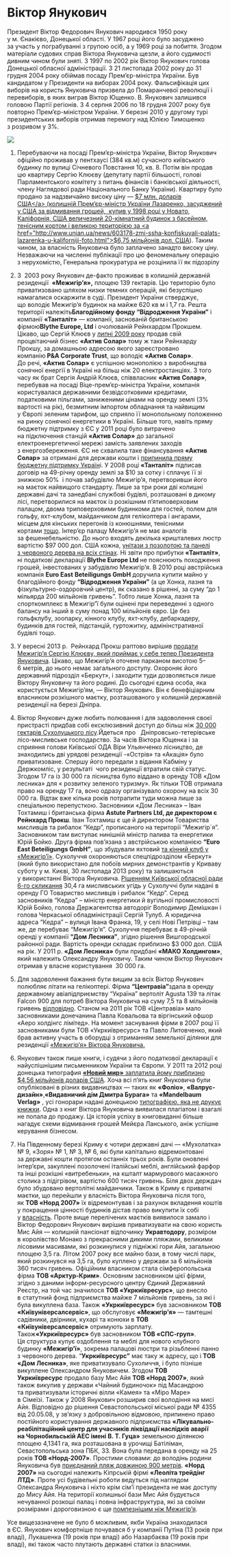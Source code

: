 Віктор Янукович
===============

Президент Віктор Федорович Янукович народився 1950 року у м.&nbsp;Єнакієво, Донецької області. У 1967 році його було засуджено за участь у пограбуванні з групою осіб, а у 1969 році за побиття. Згодом матеріали судових справ Віктора Януковича щезли, а його судимості дивним чином були зняті. З 1997 по 2002 рік Віктор Янукович голова Донецької обласної адміністрації. З 21 листопада 2002 року до 31 грудня 2004 року обіймав посаду Прем’єр-міністра України. Був кандидатом у Президенти на виборах 2004 року. Фальсифікація цих виборів на користь Януковича призвела до Помаранчевої революції і перевиборів, в яких виграв Віктор Ющенко. В.&nbsp;Янукович залишився головою Партії регіонів. З 4 серпня 2006 по 18 грудня 2007 року був повторно Прем’єр-міністром України. У березні 2010 у другому турі президентських виборів отримав перемогу над Юлією Тимошенко з розривом у 3%.

<img src="https://github.com/yanukovych/yanukovych/raw/master/uk/victor-yanukovych/vyanukovych1_ukr1.jpg"  />

1. Перебуваючи на посаді Прем’єр-міністра України, Віктор Янукович офіційно проживав у пентхаусі (384 кв.м) сучасного київського будинку по вулиці Січневого Повстання 10, кв. 8. Потім він продав цю квартиру Сергію Клюєву (депутату партії більшості, голові Парламентського комітету з питань фінансів і банківської діяльності, члену Наглядової ради Національного Банку України). Квартиру було продано за надзвичайно високу ціну — <a href="http://www.pravda.com.ua/articles/2009/12/7/4518779/">$7 млн. доларів США</a> (колишній Прем’єр-міністр України Лазаренко, засуджений у США за відмивання грошей,  купив у 1998 році у Новато, Каліфорнія, США величезний 20-кімнатний будинок з басейном, тенісним кортом і великою територією за <a href="http://www.unian.ua/news/603178-zmi-ssha-konfiskuvali-palats-lazarenka-u-kaliforniji-foto.html">$6,75 мільйонів дол. США</a>).
Таким чином, за власність Януковича було заплачено занадто високу ціну. Незважаючи на численні публікації про цю феноменальну операцію з нерухомістю, Генеральна прокуратура не розцінила її як підозрілу

2. З  2003 року Янукович де-факто проживає в колишній державній резиденції  <strong>«Межигір’я»,</strong> площею 139 гектарів. Цю територію було приватизовано шляхом низки темних операцій, які безуспішно намагалися оскаржити в суді. Президент України стверджує, що володіє Межигір’я будинок на майже 620 кв м і 1,7 га. Решта території належіть<strong>Благодійному фонду “Відродження України”</strong> і компанії <strong>«Танталіт»</strong> — компанії, заснованій британською фірмою<strong>Blythe Europe, Ltd</strong> і очолюваній Рейнхардом Прокшем. Цікаво, що Сергій Клюєв у <a href="http://www.pravda.com.ua/articles/2011/10/21/6693989/">липні 2009 року</a> продав свій процвітаючий бізнес <strong>«Актив Солар»</strong> тому ж таки Рейнхарду Прокшу, за домашньою адресою якого зареєстровано компанію<strong> P&amp;A Corporate Trust</strong>, що володіє <strong>«Актив Солар»</strong>. До речі, <strong>«Актив Солар»</strong> є успішною монополією з виробництва сонячної енергії в Україні на більш ніж 20 електростанціях. З того часу як брат Сергія Андрій Клюєв, співвласник <strong>«Актив Солар»</strong>, перебував на посаді Віце-прем’єр-міністра України, компанія користувалася державними безвідсотковими кредитами, податковими пільгами, заниженими цінами на оренду землі (3% вартості на рік), безмитним імпортом обладнання та найвищим у Європі зеленим тарифом, що сприяло її монопольному положенню на ринку сонячної енергетики в Україні. Більше того, навіть пряму бюджетну підтримку з ЄС у 2011 році було витрачено на підключення станцій <strong>«Актив Солар»</strong> до загальної електроенергетичної мережі замість заявлених заходів з енергозбереження. ЄС не схвалила таке фінансування <strong>«Актив Солар»</strong> за отримані для держави кошти і <a href="http://korrespondent.net/business/economics/1330916-korrespondent-dengi-iz-solnca-ukrainskaya-stanciya-pererabotki-solnechnoj-energii-stala-povodom-dlya">припинила пряму бюджетну підтримку Україн</a>і. У 2008 році <strong>«Танталіт»</strong> підписав договір на 49-річну оренду землі за $10 за сотку і
сплачує її зі знижкою 50%  і почав забудівлю Межигір’я, перетворивши його на маєток найвищого стандарту. Лише за три роки дві колишні державні дачі та занедбані службові будівлі, розташовані в дикому лісі, перетворилися на маєток із
розкішним п’ятиповерховим палацом, двома триповерховими будинкоми для гостей, полем для гольфу, яхт-клубом, майданчиком для гелікоптера і ангарами, місцем для кінських перегонів із конюшнями, тенісними кортами <a href="http://www.pravda.com.ua/rus/articles/2011/11/9/6742106/">тощо</a>.
Інтер’єр палацу Межигір’я не має аналогів за фешенебельністю. До нього входять декілька кришталевих люстр вартістю $97 000 дол. США кожна, <a href="http://antac.org.ua/en/2012/07/inside-the-mezhyhirya-first-images-of-unprecedented-luxury/">унітази з позолотою та панелі з червоного дерева на всіх стінах</a>. Ні звіти про прибутки <strong>«Танталіт»</strong>, ні податкові декларації <strong>Blythe Europe Ltd </strong>не пояснюють походження грошей, інвестованих у забудівлю Межигір’я. В 2010 році австрійська компанія <strong>Euro East</strong> <strong>Beteiligungs GmbH</strong> доручила купити майно у благодійного фонду <strong>“Відродження України”</strong> (а це Хонка, лазня та фізкультурно-оздоровчий центр), як сказано в рішенні, за суму “до 1 мільярда 200 мільйонів гривень”. Тобто лише Хонка, лазня та спорткомплекс в Межигір”ї були оцінені при переведенні з одного балансу на інший в суму понад 100 мільйонів євро. Це без гольфклубу, зоопарку, кінного клубу, яхт-клубу, дебаркадеру, будинків для гостей, підстанцій, гуртожитку, адмінінстративної будівлі тощо.
	
3. У вересні 2013 р.  Рейнхард Прокш раптово вирішив <a href="http://zn.ua/ECONOMICS/klyuev-kupit-kompaniyu-vladeyuschuyu-rezidenciey-mezhigore-za-146-mln-griven-128459_.html">продати Межигір’я Сергію Клюєву, який приймає у себе тепер Президента Януковича</a>.
Цікаво, що Межигір’я оточене парканом висотою 5–6 метрів, до нього немає загального доступу. Охороняє його державний підрозділ «Беркут», і заходити туди дозволяється лише Віктору Януковичу та його родині. До сьогодні єдина особа, яка
користується Межигір’ям, — Віктор Янукович. Він є бенефіціарним власником розкішного маєтку, розташованого у колишній державній резиденції на березі Дніпра.

4. Віктор Янукович дуже любить полювання і для задоволення своєї пристрасті придбав собі ексклюзивний доступ до більш ніж <a href="http://www.pravda.com.ua/articles/2012/05/4/6963872/">30 000 гектарів Сухолуцького лісу</a>.Йдеться про   Дніпровсько-тетерівське лісо-мисливське господарство. За часів Віктора Ющенка і за сприяння голови Київської ОДА Віри Ульянченко лісництво, де знаходились дві урядові резиденції -«Острів» та «Акація» було приватизоване. Спершу його передали з відання Кабміну у Держкомліс, у результаті  чого резиденції втратили свій статус. Згодом 17 га із 30 000 га лісництва було віддано в оренду ТОВ «Дом лесника» для « розвитку зеленого
туризму». Як тільки ТОВ отримала право на оренду 17 га, воно одразу організувало охорону на всіх 30 000 га. Відтак вже кілька років потрапити туди можна лише за спеціальною перепусткою. Засновники «Дом Лесника» – Іван Тохтамиш і британська фірма <strong>Astute Partners Ltd, де директором є Рейнхард Прокш</strong>. Іван Тохтамиш є ще й директором Товариства мисливців та рибалок “Кедр”, прописаного на території “Межигір´я”. Засновником там виступає нинішній міністр палива та енергетики Юрій Бойко. Друга фірма пов’язана з австрійською компанією <strong>“Euro East Beteiligungs GmbH”</strong>, що збудували яхтовий <a href="http://nashigroshi.org/2011/09/01/1000-ha-zahoplenoho-yanukovychem-lisu-obhorodzhuyut-trymetrovym-parkanom/">та кінний клуб у «Межигір’ї»</a>. Сухолуччя охороняються спецпідрозділом «Беркут» (який було використано для побоїв мирних демонстрантів у Криваву суботу у м. Києві, 30
листопада 2013 року) та залишаються у використанні Віктора Януковича. <a href="http://gazeta.ua/articles/politics/_yanukovichu-viddali-v-orendu-na-49-rokiv-mislivski-ugiddya-bilya-mezhigir-ya/455061" target="_blank">Рішенням Київської обласної ради 6-го скликання</a> 30,4 га мисливських угідь у Сухолуччі були надані в оренду ГО Товариство мисливців і рибалок “Кедр”. Серед засновників “Кедра” – міністр енергетики й вугільної промисловості Юрій Бойко, голова Держагентства автодоріг Володимир Демішкан і голова Черкаської обладміністрації Сергій Тулуб. А юридична адреса “Кедра” – вулиця Івана Франка, 19, у селі Нові Петрівці – там же, де перебуває “Межигір’я”. Сухолуччя перебуває в 49-річній оренді у компанії <strong>“Дом Лесника”</strong>, згідно рішення Вишгородської районної ради. Вартість оренди складає приблизно $3 000 дол. США на рік. У 2011 р. <strong>«Дом Лесника»</strong> були придбані <strong>«МАКО Холдингом»</strong>, який належить Олександру Януковичу. Таким чином Віктор Янукович отримав у власне користування  30 000 га.

5. Для задоволення бажання бути вищим за всіх Віктор Янукович полюбляє літати на гелікоптері. Фірма <strong>“Центравіа”</strong>здала в оренду державному авіапідприємству “Україна” вертоліт Agusta 139 та літак Falcon 900 для потреб Віктора Януковича на суму 7,5 та 8 мільйонів гривень <a href="http://www.pravda.com.ua/news/2011/07/20/6406225/">відповідно</a>. Станом на 2011 рік ТОВ «Центравіа» мало засновниками донечанина Павла Ковальова та віргінський офшор «Аеро холдінгс лімітед». На момент заснування фірми в 2007 році її засновниками були ТОВ «Укркиївресурс» та Павло Литовченко, який брав активну участь в оборудці з отриманням земельної ділянки для резиденції <a href="http://nashigroshi.org/2012/05/28/yanukovych-litaje-vzhe-dvoma-vertolotamy-agusta-i-odnym-litakom-falcon-za-8-miljoniv/">«Межигір’я» Віктора Януковича.</a>

6. Янукович також пише книги, і судячи з його податкової декларації є найуспішнішим письменником України та Європи. У 2011 та 2012 році донецька типография <a href="http://gazeta.zn.ua/internal/nepechatnyy-yanukovich-_.html"><strong>«Новий мир»</strong> заплатила йому приблизно $4,56 мільйонів доларів США</a>. Хоча всі п’ять книг Януковича були опубліковані в різних видавництвах — таких як <strong>«Фоліо»</strong>, <strong>«Валрус-дизайн»</strong>,<strong>«Видавничий дім Дмитра Бурага»</strong> та <strong>«Mandelbaum Verlag»</strong> , усі гонорари надані донецькою <a href="http://gazeta.zn.ua/internal/nepechatnyy-yanukovich-_.html">типографією, яка не друкує книжки</a>.
Одна з книг Віктора Януковича виявилася плагіатом і взагалі не попала до продажу. Ця історія успіху в книговиданні більше нагадує схеми відмивання грошей Мейєра Ланського, аніж успішне керування бізнесом.

7. На Південному березі Криму є чотири державні дачі — «Мухолатка» № 9, «Зоря» № 1, № 3, № 6, які були
капітально відремонтовані за державні кошти протягом останніх трьох років. Були оновлені інтер’єри, закуплені позолочені італійські меблі, англійський фарфор та інші розкішні «витребеньки», на кшталт мармурового масажного столика з підігрівом, вартістю 600 тисяч гривень. Біля двох держдач було збудовано вертолітні майданчики. Також
в Криму є приватні маєтки, що перейшли у власність Віктора Януковича після того, як <strong>ТОВ «Норд 2007»</strong> їх відремонтував і за рахунок вкладення коштів у покращення цінності будинків дістав право викупити їх собі у <a href="http://www.pravda.com.ua/articles/2013/07/25/6994933/">власність</a>.
Проте вище перелічених маєтків виявилося замало і Віктор Федорович Янукович вирішив приватизувати на свою користь Мис Айя — колишній пансіонат відпочинку <strong>Укравтодору</strong>, розміром в королівство Монако з прекрасними дикими пляжами, великими лісовими масивами, які розкинулися у підніжжі гори Айя, загальною площею 3,5 га. Літом 2007 року все майно бази, в тому числі парк, який розкинувся на 3,5 га, було куплено у держави за 6 мільйонів 360 тисяч гривень. Офіційним власником стала сімферопольська фірма <strong>ТОВ «Арктур-Крим»</strong>. Основним засновником цієї фірми, згідно з даними інформ-ресурсного центру Єдиний Державний Реєстр, на той час значилося <strong>ТОВ «Укркиївресурс»</strong>, що внесло в статутний фонд підприємства майже 7 мільйонів гривень, за які і була викуплена база. Також <strong>«Укркиївресурс»</strong> був засновником <strong>ТОВ «Київуніверсалсервіс»</strong>, що обслуговує <strong>«Межигір’я»</strong> — тамтешні садівники, двірники, кухарі та конюхи в <strong>ТОВ «Київуніверсалсервіс»</strong> отримують зарплату. Також<strong>«Укркиївресурс»</strong> був засновником <strong>ТОВ «СПС-груп»</strong>. Ця структура купує оздоблення та меблі для нового клубного будинку <strong>«Межигір’ї»</strong>, зокрема палацові люстри та різьбленні панно з червоного дерева. “<strong>Укркиївресурс”</strong> має таку ж адресу, що і <strong>ТОВ «Дом Лесника»</strong>, яке приватизувало Сухоличчя, і було пізніше викуплене Олександром Януковичем. Згодом <strong>ТОВ Укркиївресурс</strong> продало базу Мис Айя <strong>ТОВ «Норд 2007»</strong>, який також викупив у держави «Чайний будиночок» під Масандрою та приватизували історичні вілли «Камея» та «Міро Маре» в Сімеїзі. Також у 2008 Янукович розширив свої володіння на мисі Айя. Відповідно до рішення Севастопольської міської ради № 4355 від 20.05.08, у зв’язку з добровільною відмовою, припинено право постійного користування державного підприємства <strong>«Лікувально-реабілітаційний центр для учасників ліквідації наслідків аварії на Чорнобильській АЕС імені В. Т. Гуца»</strong> земельною ділянкою площею 4,1341 га, яка розташована в урочищі Батіліман, Севастопольська зона ПБК, 33. Вона була передана в оренду на 25 років <strong>ТОВ «Норд-2007»</strong>. Простими словами: до володінь родини Януковича був <a href="http://lb.ua/news/2010/11/05/72804_yanukovich_buduie_sobi_v_krimu_priv.html">приєднаний пляж довжиною 900 метрів</a>. <strong>«Норд 2007»</strong> на сьогодні належить Кіпрській фірмі <strong>«Леоліта трейдінг ЛТД»</strong>.
Проте усі будівельні роботи ведуться під наглядом Олександра Януковича і ніхто крім сім’ї президента не має доступу до Мису Айя. На території колишньої бази Мис Айя будується нечуванної розкоші палац і повна інфраструктура, які за своїми розмірами і дороговизною є ще <a href="http://www.pravda.com.ua/articles/2013/07/25/6994933/">помпезнішим ніж Межигір’я</a>.

Усе вищезазначене не було б можливим, якби Україна знаходилася в ЄС. Янукович комфортніше почувався б у компанії Путіна (13 років при владі), Лукашенка (19 років при владі) або Назарбаєва (19 років при владі), які також часто плутають державні статки із власними.
